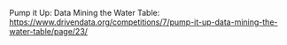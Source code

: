 Pump it Up: Data Mining the Water Table: 
  https://www.drivendata.org/competitions/7/pump-it-up-data-mining-the-water-table/page/23/
